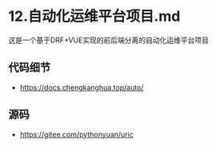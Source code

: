 # 12.自动化运维平台项目.md


这是一个基于DRF+VUE实现的前后端分离的自动化运维平台项目


## 代码细节


- https://docs.chengkanghua.top/auto/




## 源码

- https://gitee.com/pythonyuan/uric